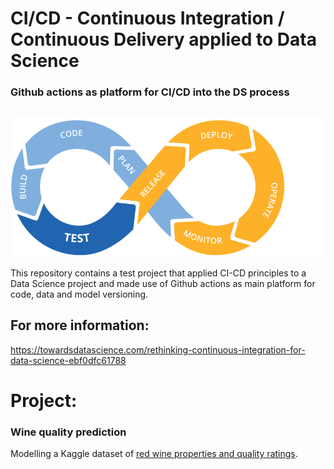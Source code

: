 # CI/CD - Continuous Integration / Continuous Delivery applied to Data Science

### Github actions as platform for CI/CD into the DS process
##   
##

![image](./img/cd-ci2.jpg)

This repository contains a test project that applied CI-CD principles to a Data Science project and made use of Github actions as main platform for code, data and model versioning.



## For more information:

https://towardsdatascience.com/rethinking-continuous-integration-for-data-science-ebf0dfc61788


# Project:
### Wine quality prediction
Modelling a Kaggle dataset of [red wine properties and quality ratings](https://www.kaggle.com/uciml/red-wine-quality-cortez-et-al-2009). 
